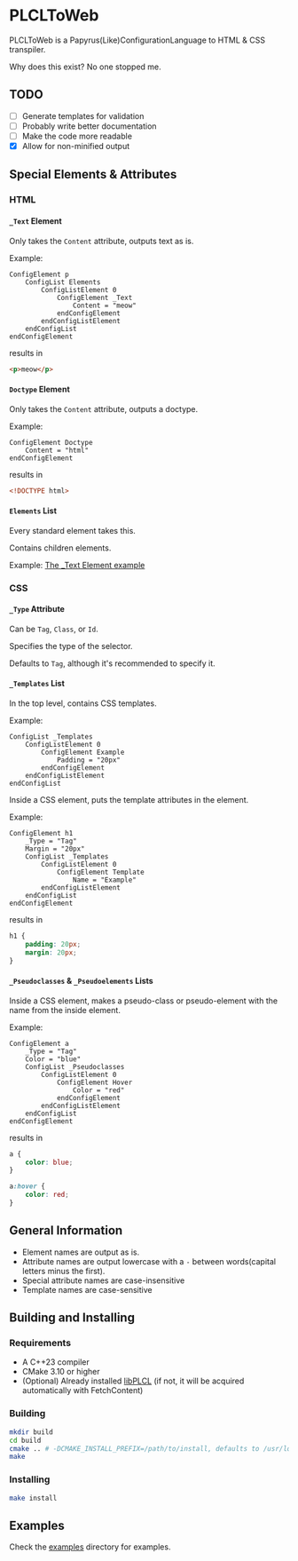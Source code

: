 # PLCLToWeb

PLCLToWeb is a Papyrus(Like)ConfigurationLanguage to HTML & CSS transpiler.

Why does this exist? No one stopped me.

## TODO

- [ ] Generate templates for validation
- [ ] Probably write better documentation
- [ ] Make the code more readable
- [x] Allow for non-minified output

## Special Elements & Attributes

### HTML

#### `_Text` Element

Only takes the `Content` attribute, outputs text as is.

Example:
```plcl
ConfigElement p
    ConfigList Elements
        ConfigListElement 0
            ConfigElement _Text
                Content = "meow"
            endConfigElement
        endConfigListElement
    endConfigList
endConfigElement
```
results in
```html
<p>meow</p>
```

#### `Doctype` Element

Only takes the `Content` attribute, outputs a doctype.

Example:
```plcl
ConfigElement Doctype
    Content = "html"
endConfigElement
```
results in
```html
<!DOCTYPE html>
```

#### `Elements` List

Every standard element takes this.

Contains children elements.

Example: [The _Text Element example](#_text-element)

### CSS

#### `_Type` Attribute

Can be `Tag`, `Class`, or `Id`.

Specifies the type of the selector.

Defaults to `Tag`, although it's recommended to specify it.

#### `_Templates` List

In the top level, contains CSS templates.

Example:
```plcl
ConfigList _Templates
    ConfigListElement 0
        ConfigElement Example
            Padding = "20px"
        endConfigElement
    endConfigListElement
endConfigList
```

Inside a CSS element, puts the template attributes in the element.

Example:
```plcl
ConfigElement h1
    _Type = "Tag"
    Margin = "20px"
    ConfigList _Templates
        ConfigListElement 0
            ConfigElement Template
                Name = "Example"
        endConfigListElement
    endConfigList
endConfigElement
```
results in
```css
h1 {
    padding: 20px;
    margin: 20px;
}
```

#### `_Pseudoclasses` & `_Pseudoelements` Lists

Inside a CSS element, makes a pseudo-class or pseudo-element with the name from the inside element.

Example:
```plcl
ConfigElement a 
    _Type = "Tag"
    Color = "blue"
    ConfigList _Pseudoclasses
        ConfigListElement 0
            ConfigElement Hover
                Color = "red"
            endConfigElement
        endConfigListElement
    endConfigList
endConfigElement
```
results in
```css
a {
    color: blue;
}

a:hover {
    color: red;
}
```

## General Information

- Element names are output as is.
- Attribute names are output lowercase with a `-` between words(capital letters minus the first).
- Special attribute names are case-insensitive
- Template names are case-sensitive

## Building and Installing

### Requirements

- A C++23 compiler 
- CMake 3.10 or higher
- (Optional) Already installed [libPLCL](https://github.com/PapyrusLikeConfigurationLanguage/libPLCL) (if not, it will be acquired automatically with FetchContent)

### Building

```bash
mkdir build 
cd build
cmake .. # -DCMAKE_INSTALL_PREFIX=/path/to/install, defaults to /usr/local
make
```

### Installing

```bash
make install
```

## Examples

Check the [examples](examples) directory for examples.

